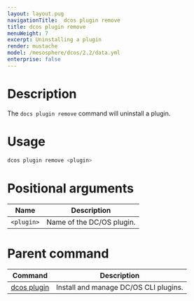 ```yaml
---
layout: layout.pug
navigationTitle:  dcos plugin remove
title: dcos plugin remove
menuWeight: 7
excerpt: Uninstalling a plugin
render: mustache
model: /mesosphere/dcos/2.2/data.yml
enterprise: false
---
```


# Description

The `docs plugin remove` command will uninstall a plugin.

# Usage

```bash
dcos plugin remove <plugin>
```

# Positional arguments

| Name | Description |
|---------|-------------|
| `<plugin>`   |  Name of the DC/OS plugin. |

# Parent command

| Command | Description |
|---------|-------------|
| [dcos plugin](/mesosphere/dcos/2.2/cli/command-reference/dcos-plugin/)   | Install and manage DC/OS CLI plugins. |
